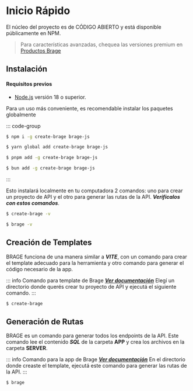 # Inicio Rápido

El núcleo del proyecto es de CÓDIGO ABIERTO y está disponible públicamente en NPM.

> Para características avanzadas, chequea las versiones premium en
> [Productos Brage](https://brage.app)

## Instalación

#### Requisitos previos

- [Node.js](https://nodejs.org/) versión 18 o superior.

Para un uso más conveniente, es recomendable instalar los paquetes globalmente

::: code-group

```bash [npm]
$ npm i -g create-brage brage-js
```

```bash [Yarn]
$ yarn global add create-brage brage-js
```

```bash [pnpm]
$ pnpm add -g create-brage brage-js
```

```bash [Bun]
$ bun add -g create-brage brage-js
```

::: 

Esto instalará localmente en tu computadora 2 comandos: uno para crear un proyecto de API y el otro para generar las rutas de la API. ***Verificalos con estos comandos***.

```sh
$ create-brage -v
```

```sh
$ brage -v
```

## Creación de Templates 

BRAGE funciona de una manera similar a ***VITE***, con un comando para crear el template adecuado para la herramienta y otro comando para generar el código necesario de la app.

::: info Comando para template de Brage ***[Ver documentación](./create-brage)***
Elegí un directorio donde querés crear tu proyecto de API y ejecutá el siguiente comando.
:::

```sh
$ create-brage
```

## Generación de Rutas

BRAGE es un comando para generar todos los endpoints de la API. Este comando lee el contenido ***SQL*** de la carpeta **APP** y crea los archivos en la carpeta **SERVER**.

::: info Comando para la app de Brage ***[Ver documentación](./brage)***
En el directorio donde creaste el template, ejecutá este comando para generar las rutas de la API.
:::


```sh
$ brage
```